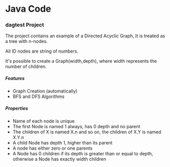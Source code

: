 # Java Code

### dagtest Project

The project contains an example of a Directed Acyclic Graph, It is treated as a tree with n-nodes.

All ID nodes are string of numbers.

It's possible to create a Graph(width,depth), where width represents the number of children.

##### Features

* Graph Creation (automatically)
* BFS and DFS Algorithms

##### Properties

* Name of each node is unique
* The first Node is named 1 always, has 0 depth and no parent
* The children of X is named X.n and so on, the children of X.Y is named X.Y.n
* A child Node has depth 1, higher than its parent
* A node has either zero or one parents
* A Node has 0 children if its depth is greater than or equal to depth, otherwise a Node has exactly width children
